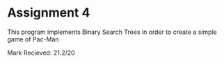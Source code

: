 # Assignment 4

This program implements Binary Search Trees in order to create a simple game of Pac-Man

Mark Recieved: 21.2/20